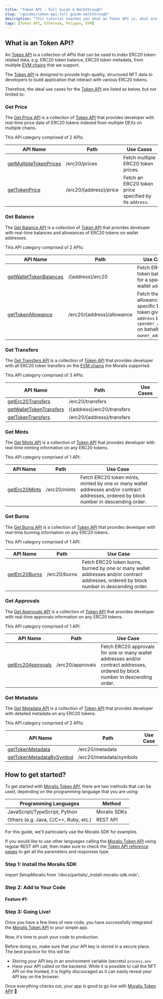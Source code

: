 ```yaml
---
title: "Token API - Full Guide & Walkthrough"
slug: "/guides/token-api-full-guide-walkthrough"
description: "This tutorial teaches you what an Token API is, what are some of its most common use cases, and how to use it within your tech stack."
tags: [Token API, Ethereum, Polygon, EVM]
---
```


## What is an Token API?

An [Token API](https://moralis.io/api/token/) is a collection of APIs that can be used to index ERC20 token-related data, e.g. ERC20 token balance, ERC20 token metadata, from multiple [EVM chains](/web3-data-api/evm#supported-chains) that we support.

The [Token API](https://moralis.io/api/token/) is designed to provide high-quality, structured NFT data to developers to build application that interact with various ERC20 tokens.

Therefore, the ideal use cases for the [Token API](https://moralis.io/api/token/) are listed as below, but not limited to:

### Get Price

The [Get Price API](/web3-data-api/evm/reference/get-multiple-token-prices) is a collection of [Token API](https://moralis.io/api/token/) that provides developer with real-time price data of ERC20 tokens indexed from multiple DEXs on multiple chains.

This API category comprised of 2 APIs:

| API Name                                                                         | Path                   | Use Cases                                              |
| -------------------------------------------------------------------------------- | ---------------------- | ------------------------------------------------------ |
| [getMultipleTokenPrices](/web3-data-api/evm/reference/get-multiple-token-prices) | /erc20/prices          | Fetch multiple ERC20 token prices.                     |
| [getTokenPrice](/web3-data-api/evm/reference/get-token-price)                    | /erc20/{address}/price | Fetch an ERC20 token price specified by its `address`. |

### Get Balance

The [Get Balance API](/web3-data-api/evm/reference/get-wallet-token-balances) is a collection of [Token API](https://moralis.io/api/token/) that provides developer with real-time balances and allowances of ERC20 tokens on wallet addresses.

This API category comprised of 2 APIs:

| API Name                                                                         | Path                       | Use Cases                                                                                                                    |
| -------------------------------------------------------------------------------- | -------------------------- | ---------------------------------------------------------------------------------------------------------------------------- |
| [getWalletTokenBalances](/web3-data-api/evm/reference/get-wallet-token-balances) | /{address}/erc20           | Fetch ERC20 token balances for a specific wallet `address`.                                                                  |
| [getTokenAllowance](/web3-data-api/evm/reference/get-token-allowance)            | /erc20/{address}/allowance | Fetch the allowance of a specific ERC20 token given its `address` by the `spender_address` on behalf of the `owner_address`. |

### Get Transfers

The [Get Transfers API](/web3-data-api/reference/get-erc20-transfers) is a collection of [Token API](https://moralis.io/api/token/) that provides developer with all ERC20 token transfers on the [EVM chains](/web3-data-api/evm#supported-chains) the Moralis supported.

This API category comprised of 3 APIs:

| API Name                                                                           | Path                       | Use Cases |
| ---------------------------------------------------------------------------------- | -------------------------- | --------- |
| [getErc20Transfers](/web3-data-api/reference/get-erc20-transfers)                  | /erc20/transfers           |           |
| [getWalletTokenTransfers](/web3-data-api/evm/reference/get-wallet-token-transfers) | /{address}/erc20/transfers |           |
| [getTokenTransfers](/web3-data-api/evm/reference/get-token-transfers)              | /erc20/{address}/transfers |           |

### Get Mints

The [Get Mints API](/web3-data-api/evm/reference/get-erc20-mints) is a collection of [Token API](https://moralis.io/api/token/) that provides developer with real-time minting information on any ERC20 tokens.

This API category comprised of 1 API:

| API Name                                                      | Path         | Use Case                                                                                                                                |
| ------------------------------------------------------------- | ------------ | --------------------------------------------------------------------------------------------------------------------------------------- |
| [getErc20Mints](/web3-data-api/evm/reference/get-erc20-mints) | /erc20/mints | Fetch ERC20 token mints, minted by one or many wallet addresses and/or contract addresses, ordered by block number in descending order. |

### Get Burns

The [Get Burns API](/web3-data-api/evm/reference/get-erc20-burns) is a collection of [Token API](https://moralis.io/api/token/) that provides developer with real-time burning information on any ERC20 tokens.

This API category comprised of 1 API:

| API Name                                                      | Path         | Use Case                                                                                                                                |
| ------------------------------------------------------------- | ------------ | --------------------------------------------------------------------------------------------------------------------------------------- |
| [getErc20Burns](/web3-data-api/evm/reference/get-erc20-burns) | /erc20/burns | Fetch ERC20 token burns, burned by one or many wallet addresses and/or contract addresses, ordered by block number in descending order. |

### Get Approvals

The [Get Approvals API](/web3-data-api/evm/reference/get-erc20-approvals) is a collection of [Token API](https://moralis.io/api/token/) that provides developer with real-time approvals information on any ERC20 tokens.

This API category comprised of 1 API:

| API Name                                                              | Path             | Use Case                                                                                                                       |
| --------------------------------------------------------------------- | ---------------- | ------------------------------------------------------------------------------------------------------------------------------ |
| [getErc20Approvals](/web3-data-api/evm/reference/get-erc20-approvals) | /erc20/approvals | Fetch ERC20 approvals for one or many wallet addresses and/or contract addresses, ordered by block number in descending order. |

### Get Metadata

The [Get Metadata API](/web3-data-api/evm/reference/get-token-metadata) is a collection of [Token API](https://moralis.io/api/token/) that provides developer with detailed metadata on any ERC20 tokens.

This API category comprised of 2 APIs:

| API Name                                                                              | Path                    | Use Case |
| ------------------------------------------------------------------------------------- | ----------------------- | -------- |
| [getTokenMetadata](/web3-data-api/evm/reference/get-token-metadata)                   | /erc20/metadata         |          |
| [getTokenMetadataBySymbol](/web3-data-api/evm/reference/get-token-metadata-by-symbol) | /erc20/metadata/symbols |          |

## How to get started?

To get started with [Moralis Token API](https://moralis.io/api/token/), there are two methods that can be used, depending on the programming language that you are using:

| Programming Languages                 | Method       |
| ------------------------------------- | ------------ |
| JavaScript/TypeScript, Python         | Moralis SDKs |
| Others (e.g. Java, C/C++, Ruby, etc.) | REST API     |

For this guide, we'll particularly use the Moralis SDK for examples.

If you would like to use other languages calling the [Moralis Token API](https://moralis.io/api/token/) using regular REST API call, then make sure to check the [Token API reference pages](/web3-data-api/evm/reference/get-multiple-token-prices) to get all the parameters and responses type.

### Step 1: Install the Moralis SDK

import SetupMoralis from '/docs/partials/\_install-moralis-sdk.mdx';

<SetupMoralis node="moralis" python="moralis" />

### Step 2: Add to Your Code

#### Feature #1:

### Step 3: Going Live!

Once you have a few lines of new code, you have successfully integrated the [Moralis Token API](https://moralis.io/api/token/) to your simple app.

Now, it's time to push your code to production.

Before doing so, make sure that your API key is stored in a secure place. The best practice for this will be:

- Storing your API key in an environment variable (secrets) `process.env`
- Have your API called on the backend. While it is possible to call the NFT API on the fronted, it is highly discouraged as it can easily reveal your API key on the browser.

Once everything checks out, your app is good to go live with [Moralis Token API](https://moralis.io/api/token/)! 🚀
